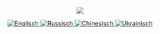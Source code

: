 <div id="header" align="center">
  <img src="https://capsule-render.vercel.app/api?type=waving&color=timeGradient&height=300&section=header&text=Vladimir%20Banov&fontSize=90&fontAlignY=38&fontColor=auto&descAlignY=51&desc=Einfacher%20Programmierer%20%7C%20Open%20Source%20Mitwirkender&descAlign=62"/>
  
  <p align="center">
    <a href="https://github.com/BANSAFAn/BANSAFAn/blob/main/README.md">
      <img src="https://img.shields.io/badge/Sprache-Englisch-blue?style=for-the-badge&logo=googletranslate&logoColor=white&labelColor=2b3038&color=2781c6&logoWidth=20" alt="Englisch"/>
    </a>
    <a href="https://github.com/BANSAFAn/BANSAFAn/blob/main/README.ru.md">
      <img src="https://img.shields.io/badge/Sprache-Russisch-blue?style=for-the-badge&logo=googletranslate&logoColor=white&labelColor=2b3038&color=d83931&logoWidth=20" alt="Russisch"/>
    </a>
    <a href="https://github.com/BANSAFAn/BANSAFAn/blob/main/README.zh-CN.md">
      <img src="https://img.shields.io/badge/Sprache-Chinesisch-blue?style=for-the-badge&logo=googletranslate&logoColor=white&labelColor=2b3038&color=f7d448&logoWidth=20" alt="Chinesisch"/>
    </a>
    <a href="https://github.com/BANSAFAn/BANSAFAn/blob/main/README.uk.md">
      <img src="https://img.shields.io/badge/Sprache-Ukrainisch-blue?style=for-the-badge&logo=googletranslate&logoColor=white&labelColor=2b3038&color=ffd700&logoWidth=20" alt="Ukrainisch"/>
    </a>
  </p>
</div>

